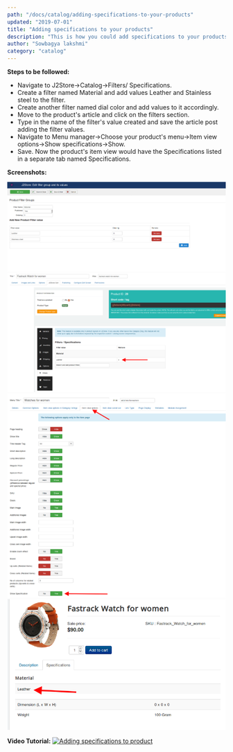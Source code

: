 ```yaml
---
path: "/docs/catalog/adding-specifications-to-your-products"
updated: "2019-07-01"
title: "Adding specifications to your products"
description: "This is how you could add specifications to your products"
author: "Sowbagya lakshmi"
category: "catalog"
---
```

**Steps to be followed:**

- Navigate to J2Store->Catalog->Filters/ Specifications.
- Create a filter named Material and add values Leather and Stainless steel to the filter.
- Create another filter named dial color and add values to it accordingly.
- Move to the product's article and click on the filters section. 
- Type in the name of the filter's value created and save the article post adding the filter values.
- Navigate to Menu manager->Choose your product's menu->Item view options->Show specifications->Show.
- Save. Now the product's item view would have the Specifications listed in a separate tab named Specifications.

**Screenshots:**

![Creating filters](https://raw.githubusercontent.com/j2store/doc-images/master/catalog/adding-specs-to-pro/creatingfilters.png)
![Specifications to product](https://raw.githubusercontent.com/j2store/doc-images/master/catalog/adding-specs-to-pro/specstoproduct.png)
![Menu settings](https://raw.githubusercontent.com/j2store/doc-images/master/catalog/adding-specs-to-pro/settingsinmenu.png)
![Frontend](https://raw.githubusercontent.com/j2store/doc-images/master/catalog/adding-specs-to-pro/specsinfront.png)

**Video Tutorial:**
[![Adding specifications to product](https://img.youtube.com/vi/51J1UkeRu3Y/0.jpg)](https://youtu.be/-zUJxAMT9KE "Adding specifications to product")
